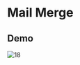 # Mail Merge
## Demo
![18](https://github.com/user-attachments/assets/da54ad24-b405-4891-bb9c-42cb5ac94dea)
